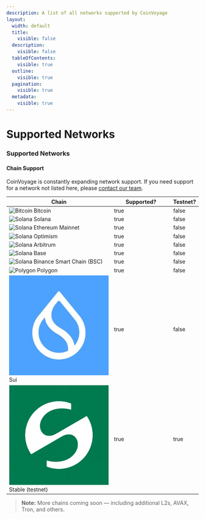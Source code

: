 ```yaml
---
description: A list of all networks supported by CoinVoyage
layout:
  width: default
  title:
    visible: false
  description:
    visible: false
  tableOfContents:
    visible: true
  outline:
    visible: true
  pagination:
    visible: true
  metadata:
    visible: true
---
```


# Supported Networks

### Supported Networks

#### Chain Support

CoinVoyage is constantly expanding network support. If you need support for a network not listed here, please [contact our team](mailto:help@coinvoyage.io).

<table data-full-width="true"><thead><tr><th width="370.199951171875">Chain</th><th width="174.60009765625" data-type="checkbox">Supported?</th><th data-type="checkbox">Testnet?</th></tr></thead><tbody><tr><td><img src="https://storage.googleapis.com/onebalance-public-assets/networks/bitcoin.svg" alt="Bitcoin" data-size="line"> Bitcoin</td><td>true</td><td>false</td></tr><tr><td><img src="https://storage.googleapis.com/onebalance-public-assets/networks/solana.svg" alt="Solana" data-size="line"> Solana</td><td>true</td><td>false</td></tr><tr><td><img src="https://storage.googleapis.com/onebalance-public-assets/networks/1.svg" alt="Solana" data-size="line"> Ethereum Mainnet </td><td>true</td><td>false</td></tr><tr><td><img src="https://storage.googleapis.com/onebalance-public-assets/networks/10.svg" alt="Solana" data-size="line"> Optimism</td><td>true</td><td>false</td></tr><tr><td><img src="https://storage.googleapis.com/onebalance-public-assets/networks/42161.svg" alt="Solana" data-size="line"> Arbitrum</td><td>true</td><td>false</td></tr><tr><td><img src="https://storage.googleapis.com/onebalance-public-assets/networks/8453.svg" alt="Solana" data-size="line"> Base</td><td>true</td><td>false</td></tr><tr><td><img src="https://storage.googleapis.com/onebalance-public-assets/networks/56.svg" alt="Solana" data-size="line"> Binance Smart Chain (BSC)</td><td>true</td><td>false</td></tr><tr><td><img src="https://storage.googleapis.com/onebalance-public-assets/networks/137.svg" alt="Polygon" data-size="line"> Polygon</td><td>true</td><td>false</td></tr><tr><td><img src="../.gitbook/assets/sui.jpeg" alt="" data-size="line"> Sui</td><td>true</td><td>false</td></tr><tr><td><img src="../.gitbook/assets/stable.svg" alt="" data-size="line"> Stable (testnet)</td><td>true</td><td>true</td></tr></tbody></table>

> **Note:** More chains coming soon — including additional L2s, AVAX, Tron, and others.
